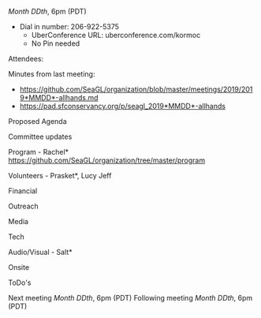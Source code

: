 *Month DDth*, 6pm (PDT)

* Dial in number: 206-922-5375
  * UberConference URL: uberconference.com/kormoc
  * No Pin needed

Attendees:

Minutes from last meeting:
* https://github.com/SeaGL/organization/blob/master/meetings/2019/2019*MMDD*-allhands.md
* https://pad.sfconservancy.org/p/seagl_2019*MMDD*-allhands

Proposed Agenda

Committee updates

Program - Rachel* https://github.com/SeaGL/organization/tree/master/program

Volunteers - Prasket*, Lucy Jeff

Financial

Outreach

Media

Tech

Audio/Visual - Salt*

Onsite

ToDo's

Next meeting *Month DDth*, 6pm (PDT)
Following meeting *Month DDth*, 6pm (PDT)
